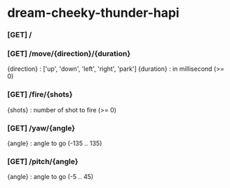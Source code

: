 # dream-cheeky-thunder-hapi

### [GET] /

### [GET] /move/{direction}/{duration}
{direction} : ['up', 'down', 'left', 'right', 'park']
{duration} : in millisecond (>= 0)

### [GET] /fire/{shots}
{shots} : number of shot to fire (>= 0)

### [GET] /yaw/{angle}
{angle} : angle to go (-135 .. 135)

### [GET] /pitch/{angle}
{angle} : angle to go (-5 .. 45)
